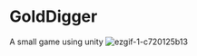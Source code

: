 # GoldDigger
A small game using unity
![ezgif-1-c720125b13](https://github.com/tiashe573/GoldDigger/assets/62858643/f9c9b068-a3c8-4fe3-9e20-f0db4142368a)
